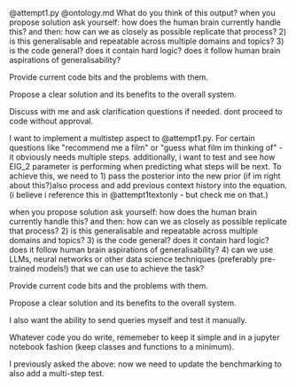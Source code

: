 @attempt1.py
@ontology.md
What do you think of this output?
when you propose solution ask yourself: how does the human brain currently handle this? and then: how can we as closely as possible replicate that process?
2) is this generalisable and repeatable across multiple domains and topics?
3) is the code general? does it contain hard logic? does it follow human brain aspirations of generalisability? 

Provide current code bits and the problems with them.

Propose a clear solution and its benefits to the overall system.

Discuss with me and ask clarification questions if needed. dont proceed to code without approval. 





I want to implement a multistep aspect to @attempt1.py. For certain questions like "recommend me a film" or "guess what film im thinking of" - it obviously needs multiple steps. additionally, i want to test and see how EIG_2 parameter is performing when predicting what steps will be next.
To achieve this, we need to 1) pass the posterior into the new prior (if im right about this?)also process and add previous context history into the equation. (i believe i reference this in @attempt1textonly - but check me on that.)

when you propose solution ask yourself: how does the human brain currently handle this? and then: how can we as closely as possible replicate that process?
2) is this generalisable and repeatable across multiple domains and topics?
3) is the code general? does it contain hard logic? does it follow human brain aspirations of generalisability? 
4) can we use LLMs, neural networks or other data science techniques (preferably pre-trained models!) that we can use to achieve the task?

Provide current code bits and the problems with them.

Propose a clear solution and its benefits to the overall system.

I also want the ability to send queries myself and test it manually.

Whatever code you do write, rememeber to keep it simple and in a jupyter notebook fashion (keep classes and functions to a minimum).



I previously asked the above: now we need to update the benchmarking to also add a multi-step test. 